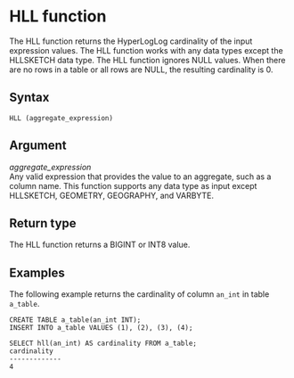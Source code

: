 # HLL function<a name="r_HLL_function"></a>

The HLL function returns the HyperLogLog cardinality of the input expression values\. The HLL function works with any data types except the HLLSKETCH data type\. The HLL function ignores NULL values\. When there are no rows in a table or all rows are NULL, the resulting cardinality is 0\.

## Syntax<a name="r_HLL_function-synopsis"></a>

```
HLL (aggregate_expression)
```

## Argument<a name="r_HLL_function-argument"></a>

 *aggregate\_expression*   
Any valid expression that provides the value to an aggregate, such as a column name\. This function supports any data type as input except HLLSKETCH, GEOMETRY, GEOGRAPHY, and VARBYTE\.

## Return type<a name="r_HLL_function-return-type"></a>

The HLL function returns a BIGINT or INT8 value\.

## Examples<a name="r_HLL_function-examples"></a>

The following example returns the cardinality of column `an_int` in table `a_table`\.

```
CREATE TABLE a_table(an_int INT);
INSERT INTO a_table VALUES (1), (2), (3), (4);

SELECT hll(an_int) AS cardinality FROM a_table;
cardinality
-------------
4
```